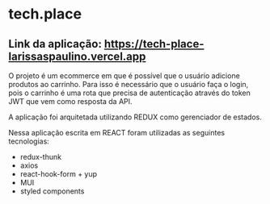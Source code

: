 # tech.place

## Link da aplicação: https://tech-place-larissaspaulino.vercel.app

O projeto é um ecommerce em que é possível que o usuário adicione produtos ao carrinho. Para isso é necessário que o usuário faça o login, pois o carrinho é uma rota que precisa de autenticação através do token JWT que vem como resposta da API. 

A aplicação foi arquitetada utilizando REDUX como gerenciador de estados.

Nessa aplicação escrita em REACT foram utilizadas as seguintes tecnologias:
- redux-thunk
- axios
- react-hook-form + yup
- MUI
- styled components
